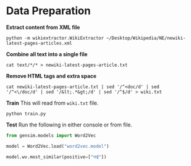 # Data Preparation
**Extract content from XML file**
```
python -m wikiextractor.WikiExtractor ~/Desktop/Wikipedia/NE/newiki-latest-pages-articles.xml 
```

**Combine all text into a single file**
```
cat text/*/* > newiki-latest-pages-article.txt 
```

**Remove HTML tags and extra space**
```
cat newiki-latest-pages-article.txt | sed '/^<doc/d' | sed '/^<\/doc/d' | sed '/&lt;.*&gt;/d' | sed '/^$/d' > wiki.txt
```

**Train**
This will read from `wiki.txt` file.
```
python train.py
```

**Test**
Run the following in either console or from file.
```py
from gensim.models import Word2Vec

model = Word2Vec.load("word2vec.model")

model.wv.most_similar(positive=["गाई"])
```